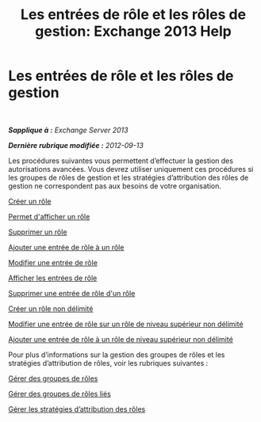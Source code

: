 ﻿---
title: 'Les entrées de rôle et les rôles de gestion: Exchange 2013 Help'
TOCTitle: Les entrées de rôle et les rôles de gestion
ms:assetid: 243be502-b3d7-4bb3-8f9b-063ab7a85c02
ms:mtpsurl: https://technet.microsoft.com/fr-fr/library/Dd638097(v=EXCHG.150)
ms:contentKeyID: 50477666
ms.date: 05/23/2018
mtps_version: v=EXCHG.150
ms.translationtype: MT
---

# Les entrées de rôle et les rôles de gestion

 

_**Sapplique à :** Exchange Server 2013_

_**Dernière rubrique modifiée :** 2012-09-13_

Les procédures suivantes vous permettent d’effectuer la gestion des autorisations avancées. Vous devrez utiliser uniquement ces procédures si les groupes de rôles de gestion et les stratégies d’attribution des rôles de gestion ne correspondent pas aux besoins de votre organisation.

[Créer un rôle](create-a-role-exchange-2013-help.md)

[Permet d'afficher un rôle](view-a-role-exchange-2013-help.md)

[Supprimer un rôle](remove-a-role-exchange-2013-help.md)

[Ajouter une entrée de rôle à un rôle](add-a-role-entry-to-a-role-exchange-2013-help.md)

[Modifier une entrée de rôle](change-a-role-entry-exchange-2013-help.md)

[Afficher les entrées de rôle](view-role-entries-exchange-2013-help.md)

[Supprimer une entrée de rôle d'un rôle](remove-a-role-entry-from-a-role-exchange-2013-help.md)

[Créer un rôle non délimité](create-an-unscoped-role-exchange-2013-help.md)

[Modifier une entrée de rôle sur un rôle de niveau supérieur non délimité](change-a-role-entry-on-an-unscoped-top-level-role-exchange-2013-help.md)

[Ajouter une entrée de rôle à un rôle de niveau supérieur non délimité](add-a-role-entry-to-an-unscoped-top-level-role-exchange-2013-help.md)

Pour plus d’informations sur la gestion des groupes de rôles et les stratégies d’attribution de rôles, voir les rubriques suivantes :

[Gérer des groupes de rôles](manage-role-groups-exchange-2013-help.md)

[Gérer des groupes de rôles liés](manage-linked-role-groups-exchange-2013-help.md)

[Gérer les stratégies d’attribution des rôles](manage-role-assignment-policies-exchange-2013-help.md)

